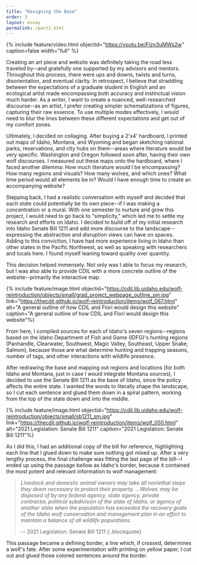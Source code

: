 ```yaml
---
title: "Designing the Base"
order: 3
layout: essay
permalink: /part1.html
---
```


{% include feature/video.html objectid="https://youtu.be/Flzn3uMWs2w" caption=false width="full" %}

Creating an art piece and website was definitely taking the road less traveled by--and gratefully one supported by my advisors and mentors. Throughout this process, there were ups and downs, twists and turns, disorientation, and eventual clarity. In retrospect, I believe that straddling between the expectations of a graduate student in English and an ecological artist made encompassing both accuracy and instinctual vision much harder. As a writer, I want to create a nuanced, well-researched discourse--as an artist, I prefer creating simpler schematizations of figures, capturing their raw essence. To use multiple modes effectively, I would need to blur the lines between these different expectations and get out of my comfort zones.

Ultimately, I decided on collaging. After buying a 2'x4' hardboard, I printed out maps of Idaho, Montana, and Wyoming and began sketching national parks, reservations, and city hubs on them--areas where literature would be very specific. Washington and Oregon followed soon after, having their own wolf discourses. I measured out these maps onto the hardboard, where I faced another dilemma: How much literature would I be encompassing? How many regions and visuals? How many wolves, and which ones? What time period would all elements be in? Would I have enough time to create an accompanying website? 

Stepping back, I had a realistic conversation with myself and decided that each state could potentially be its own piece--if I was making a concentration or a mural. With one semester to nurture and grow this project, I would need to go back to "simplicity," which led me to settle my research and efforts on Idaho. I decided to build off of my initial research into Idaho Senate Bill 1211 and add more discourse to the landscape--expressing the abstraction and disruption views can have on spaces. Adding to this conviction, I have had more experience living in Idaho than other states in the Pacific Northwest, as well as speaking with researchers and locals here. I found myself leaning toward quality over quantity.

This decision helped immensely. Not only was I able to focus my research, but I was also able to provide CDIL with a more concrete outline of the website--primarily the interactive map.

{% include feature/image.html objectid="https://cdil.lib.uidaho.edu/wolf-reintroduction/objects/small/grad_project_webpage_outline_sm.jpg" link="https://thecdil.github.io/wolf-reintroduction/items/wolf_067.html" alt="A general outline of how CDIL and Flori would design this website" caption="A general outline of how CDIL and Flori would design this website"%}

From here, I compiled sources for each of Idaho's seven regions--regions based on the Idaho Department of Fish and Game (IDFG)'s hunting regions (Panhandle, Clearwater, Southwest, Magic Valley, Southeast, Upper Snake, Salmon), because those are what determine hunting and trapping seasons, number of tags, and other interactions with wildlife presence.

After redrawing the base and mapping out regions and locations (for both Idaho and Montana, just in case I would integrate Montana sources), I decided to use the Senate Bill 1211 as the base of Idaho, since the policy affects the entire state. I wanted the words to literally shape the landscape, so I cut each sentence and glued them down in a spiral pattern, working from the top of the state down and into the middle.

{% include feature/image.html objectid="https://cdil.lib.uidaho.edu/wolf-reintroduction/objects/small/sb1211_sm.jpg" link="https://thecdil.github.io/wolf-reintroduction/items/wolf_050.html" alt="2021 Legislation: Senate Bill 1211" caption="2021 Legislation: Senate Bill 1211"%}

As I did this, I had an additional copy of the bill for reference, highlighting each line that I glued down to make sure nothing got mixed up. After a very lengthy process, the final challenge was fitting the last page of the bill--I ended up using the passage bellow as Idaho's border, because it contained the most potent and relevant information to wolf management:

> *Livestock and domestic animal owners may take all nonlethal steps they deem necessary to protect their property. ...Wolves  may be disposed of by any federal agency, state agency, private contractor, political subdivision of the state of Idaho, or agency of another state when the population has exceeded the recovery goals of the Idaho wolf conservation and management plan in an effort to maintain a balance of all wildlife populations.*
> 
> -- 2021 Legislation: Senate Bill 1211
{:.blockquote}

This passage became a defining border, a line which, if crossed, determines a wolf's fate. After some experimentation with printing on yellow paper, I cut out and glued those colored sentences around the border.